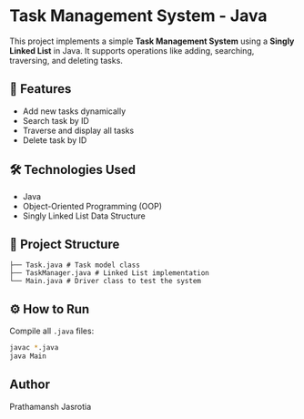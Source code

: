 # Task Management System - Java

This project implements a simple **Task Management System** using a **Singly Linked List** in Java. It supports operations like adding, searching, traversing, and deleting tasks.

## 📌 Features

- Add new tasks dynamically
- Search task by ID
- Traverse and display all tasks
- Delete task by ID

## 🛠️ Technologies Used

- Java
- Object-Oriented Programming (OOP)
- Singly Linked List Data Structure

## 📂 Project Structure
```
├── Task.java # Task model class
├── TaskManager.java # Linked List implementation
└── Main.java # Driver class to test the system
```


## ⚙️ How to Run

Compile all `.java` files:
   ```bash
   javac *.java
   java Main
   ```

## Author
Prathamansh Jasrotia
